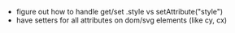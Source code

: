 - figure out how to handle get/set .style vs setAttribute("style")
- have setters for all attributes on dom/svg elements (like cy, cx)
